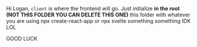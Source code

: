 Hi Logan, `client` is where the frontend will go. Just initialize **in the root (NOT THIS FOLDER YOU CAN DELETE THIS ONE)** this folder with whatever you are using npx create-react-app or npx svelte something something IDK LOL

GOOD LUCK
